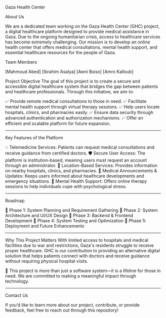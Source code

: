 Gaza Health Center

About Us

We are a dedicated team working on the Gaza Health Center (GHC) project, a digital healthcare platform designed to provide medical assistance in Gaza. Due to the ongoing humanitarian crisis, access to healthcare services has become extremely challenging. Our mission is to develop an online health center that offers medical consultations, mental health support, and essential healthcare resources for the people of Gaza.

Team Members

[Mahmoud Abed]
[Ibrahim Asalya]
[Awni Bsiso]
[Amro Kalloub]

Project Objective
The goal of this project is to create a secure and accessible digital healthcare system that bridges the gap between patients and healthcare professionals. Through this initiative, we aim to:

✅ Provide remote medical consultations to those in need.
✅ Facilitate mental health support through virtual therapy sessions.
✅ Help users locate hospitals, clinics, and pharmacies easily.
✅ Ensure data security through advanced authentication and authorization mechanisms.
✅ Offer an efficient and scalable platform for future expansion.
_______________________________________________________________________________________________________________________________
Key Features of the Platform

💡 Telemedicine Services: Patients can request medical consultations and receive guidance from certified doctors.
🛡️ Secure User Access: The platform is institution-based, meaning users must request an account through an administrator.
📌 Location-Based Services: Provides information on nearby hospitals, clinics, and pharmacies.
📝 Medical Announcements & Updates: Keeps users informed about healthcare developments and emergency situations.
💬 Mental Health Support: Offers online therapy sessions to help individuals cope with psychological stress.
_________________________________________________________________________________________________________________________________
Roadmap

📍 Phase 1: System Planning and Requirement Gathering
📍 Phase 2: System Architecture and UI/UX Design
📍 Phase 3: Backend & Frontend Development
📍 Phase 4: System Testing and Optimization
📍 Phase 5: Deployment and Future Enhancements
_________________________________________________________________________________________________________________________________
Why This Project Matters
With limited access to hospitals and medical facilities due to war and restrictions, Gaza's residents struggle to receive proper healthcare. GHC is our contribution to providing an alternative digital solution that helps patients connect with doctors and receive guidance without requiring physical hospital visits.

🚀 This project is more than just a software system—it is a lifeline for those in need. We are committed to making a meaningful impact through technology.
__________________________________________________________________________________________________________________________________
Contact Us

If you’d like to learn more about our project, contribute, or provide feedback, feel free to reach out through this repository!






